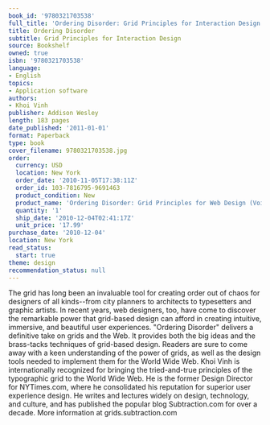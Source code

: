 ```yaml
---
book_id: '9780321703538'
full_title: 'Ordering Disorder: Grid Principles for Interaction Design'
title: Ordering Disorder
subtitle: Grid Principles for Interaction Design
source: Bookshelf
owned: true
isbn: '9780321703538'
language:
- English
topics:
- Application software
authors:
- Khoi Vinh
publisher: Addison Wesley
length: 183 pages
date_published: '2011-01-01'
format: Paperback
type: book
cover_filename: 9780321703538.jpg
order:
  currency: USD
  location: New York
  order_date: '2010-11-05T17:38:11Z'
  order_id: 103-7816795-9691463
  product_condition: New
  product_name: 'Ordering Disorder: Grid Principles for Web Design (Voices That Matter)'
  quantity: '1'
  ship_date: '2010-12-04T02:41:17Z'
  unit_price: '17.99'
purchase_date: '2010-12-04'
location: New York
read_status:
  start: true
theme: design
recommendation_status: null
---
```

The grid has long been an invaluable tool for creating order out of chaos for designers of all kinds--from city planners to architects to typesetters and graphic artists. In recent years, web designers, too, have come to discover the remarkable power that grid-based design can afford in creating intuitive, immersive, and beautiful user experiences.
"Ordering Disorder" delivers a definitive take on grids and the Web. It provides both the big ideas and the brass-tacks techniques of grid-based design. Readers are sure to come away with a keen understanding of the power of grids, as well as the design tools needed to implement them for the World Wide Web.
Khoi Vinh is internationally recognized for bringing the tried-and-true principles of the typographic grid to the World Wide Web. He is the former Design Director for NYTimes.com, where he consolidated his reputation for superior user experience design. He writes and lectures widely on design, technology, and culture, and has published the popular blog Subtraction.com for over a decade.
More information at grids.subtraction.com
